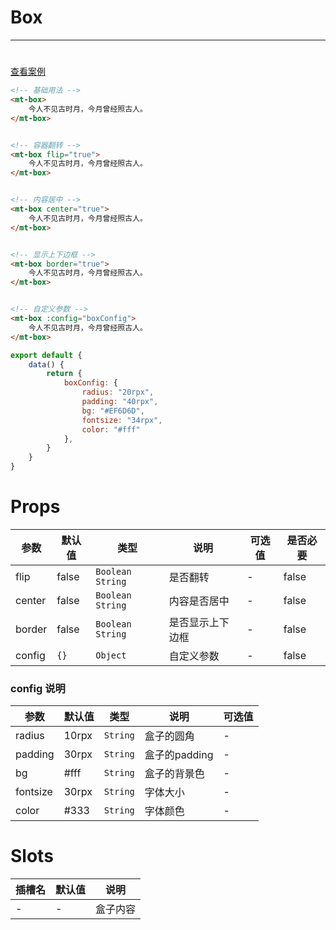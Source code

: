 # Box
***
#  

[查看案例](https://static-363fc8f1-c547-4a87-8d04-6d5ba4035deb.bspapp.com/#/pages/base/box)

```html
<!-- 基础用法 -->
<mt-box>
    今人不见古时月，今月曾经照古人。
</mt-box>


<!-- 容器翻转 -->
<mt-box flip="true">
    今人不见古时月，今月曾经照古人。
</mt-box>


<!-- 内容居中 -->
<mt-box center="true">
    今人不见古时月，今月曾经照古人。
</mt-box>


<!-- 显示上下边框 -->
<mt-box border="true">
    今人不见古时月，今月曾经照古人。
</mt-box>


<!-- 自定义参数 -->
<mt-box :config="boxConfig">
    今人不见古时月，今月曾经照古人。
</mt-box>
```

```javascript
export default {
    data() {
        return {
            boxConfig: {
                radius: "20rpx",
                padding: "40rpx",
                bg: "#EF6D6D",
                fontsize: "34rpx",
                color: "#fff"
            },
        }
    }
}
```

# Props

| 参数   | 默认值 | 类型            | 说明             | 可选值 | 是否必要 |
| ------ | ------ | --------------- | ---------------- | ------ |------ |
| flip   | false  | `Boolean` `String` | 是否翻转         | -      | false |
| center | false  | `Boolean` `String` | 内容是否居中     | -      |false |
| border | false  | `Boolean` `String` | 是否显示上下边框 | -      |false |
| config | `{}`     | `Object`          | 自定义参数       | -       |false |

### config 说明

| 参数     | 默认值 | 类型   | 说明          | 可选值 |
| -------- | ------ | ------ | ------------- |-----|
| radius   | 10rpx  | `String` | 盒子的圆角    | -   |
| padding  | 30rpx  | `String` | 盒子的padding | -   |
| bg       | #fff   | `String` | 盒子的背景色  | -   |
| fontsize | 30rpx  | `String` | 字体大小      | -   |
| color    | #333   | `String` | 字体颜色      | -   |

# Slots

| 插槽名 | 默认值 | 说明 |
| ------ | ------ | ---- |
| -      | -      | 盒子内容     |

